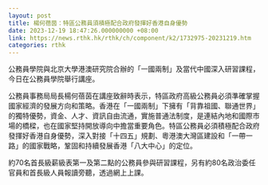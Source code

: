 ```yaml
---
layout: post
title: 楊何蓓茵：特區公務員須積極配合政府發揮好香港自身優勢
date: 2023-12-19 18:47:26.000000000 +08:00
link: https://news.rthk.hk/rthk/ch/component/k2/1732975-20231219.htm
categories: rthk
---
```


公務員學院與北京大學港澳研究院合辦的「一國兩制」及當代中國深入研習課程，今日在公務員學院舉行講座。
 
公務員事務局局長楊何蓓茵在講座致辭時表示，特區政府高級公務員必須準確掌握國家經濟的發展方向和策略。香港在「一國兩制」下擁有「背靠祖國、聯通世界」的獨特優勢，資金、人才、資訊自由流通，實施普通法制度，是連結內地和國際市場的橋樑，也在國家堅持開放導向中擔當重要角色。特區公務員必須積極配合政府發揮好香港自身優勢，深入對接「十四五」規劃、粵港澳大灣區建設和「一帶一路」的國家戰略，鞏固和持續發展香港「八大中心」的定位。
 
約70名首長級薪級表第一及第二點的公務員參與研習課程，另有約80名政治委任官員和首長級人員報讀旁聽，透過網上上課。
